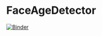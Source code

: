# FaceAgeDetector
[![Binder](https://mybinder.org/badge_logo.svg)](https://mybinder.org/v2/gh/BluReBot/FaceAgeDetector.git/HEAD?urlpath=%2Fvoila%2Frender%2FAgeDetectorDeployment.ipynb)
